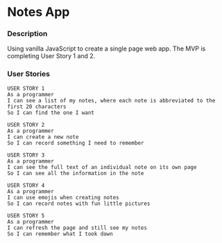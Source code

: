 # Notes App 

### Description 
Using vanilla JavaScript to create a single page web app. The MVP is completing User Story 1 and 2.

### User Stories 
```
USER STORY 1
As a programmer  
I can see a list of my notes, where each note is abbreviated to the first 20 characters  
So I can find the one I want  

USER STORY 2
As a programmer  
I can create a new note  
So I can record something I need to remember  

USER STORY 3  
As a programmer  
I can see the full text of an individual note on its own page  
So I can see all the information in the note  

USER STORY 4  
As a programmer  
I can use emojis when creating notes
So I can record notes with fun little pictures

USER STORY 5
As a programmer  
I can refresh the page and still see my notes  
So I can remember what I took down
```


